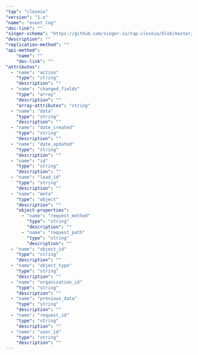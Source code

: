 ```yaml
---
"tap": "closeio"
"version": "1.x"
"name": "event_log"
"doc-link": ""
"singer-schema": "https://github.com/singer-io/tap-closeio/blob/master/tap_closeio/schemas/event_log.json"
"description": ""
"replication-method": ""
"api-method":
    "name": ""
    "doc-link": ""
"attributes":
  - "name": "action"
    "type": "string"
    "description": ""
  - "name": "changed_fields"
    "type": "array"
    "description": ""
    "array-attributes": "string"
  - "name": "data"
    "type": "string"
    "description": ""
  - "name": "date_created"
    "type": "string"
    "description": ""
  - "name": "date_updated"
    "type": "string"
    "description": ""
  - "name": "id"
    "type": "string"
    "description": ""
  - "name": "lead_id"
    "type": "string"
    "description": ""
  - "name": "meta"
    "type": "object"
    "description": ""
    "object-properties":
      - "name": "request_method"
        "type": "string"
        "description": ""
      - "name": "request_path"
        "type": "string"
        "description": ""
  - "name": "object_id"
    "type": "string"
    "description": ""
  - "name": "object_type"
    "type": "string"
    "description": ""
  - "name": "organization_id"
    "type": "string"
    "description": ""
  - "name": "previous_data"
    "type": "string"
    "description": ""
  - "name": "request_id"
    "type": "string"
    "description": ""
  - "name": "user_id"
    "type": "string"
    "description": ""
---
```

